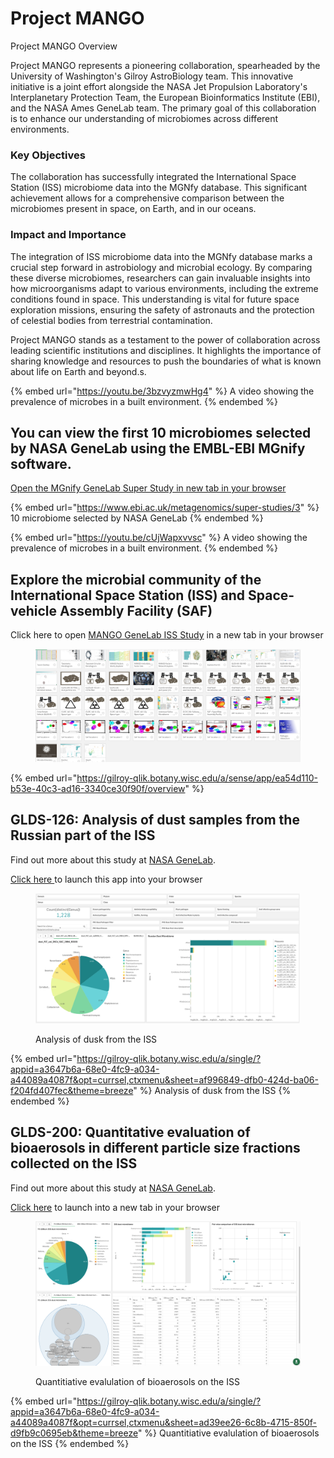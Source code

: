 # Project MANGO

Project MANGO Overview

Project MANGO represents a pioneering collaboration, spearheaded by the University of Washington's Gilroy AstroBiology team. This innovative initiative is a joint effort alongside the NASA Jet Propulsion Laboratory's Interplanetary Protection Team, the European Bioinformatics Institute (EBI), and the NASA Ames GeneLab team. The primary goal of this collaboration is to enhance our understanding of microbiomes across different environments.

### Key Objectives

The collaboration has successfully integrated the International Space Station (ISS) microbiome data into the MGNfy database. This significant achievement allows for a comprehensive comparison between the microbiomes present in space, on Earth, and in our oceans.

### Impact and Importance

The integration of ISS microbiome data into the MGNfy database marks a crucial step forward in astrobiology and microbial ecology. By comparing these diverse microbiomes, researchers can gain invaluable insights into how microorganisms adapt to various environments, including the extreme conditions found in space. This understanding is vital for future space exploration missions, ensuring the safety of astronauts and the protection of celestial bodies from terrestrial contamination.

Project MANGO stands as a testament to the power of collaboration across leading scientific institutions and disciplines. It highlights the importance of sharing knowledge and resources to push the boundaries of what is known about life on Earth and beyond.s.

{% embed url="https://youtu.be/3bzvyzmwHg4" %}
&#x20;A video showing the prevalence of microbes in a built environment.
{% endembed %}

## You can view the first 10 microbiomes selected by NASA GeneLab using the EMBL-EBI MGnify software.  <a href="#h.6720nbam36y2_l" id="h.6720nbam36y2_l"></a>

[Open the MGnify GeneLab Super Study in new tab in your browser](https://www.ebi.ac.uk/metagenomics/super-studies/3)

{% embed url="https://www.ebi.ac.uk/metagenomics/super-studies/3" %}
10 microbiome selected by NASA GeneLab&#x20;
{% endembed %}

{% embed url="https://youtu.be/cUjWapxvvsc" %}
A video showing the prevalence of microbes in a built environment.
{% endembed %}

## Explore the microbial community of the International Space Station (ISS) and Space-vehicle Assembly Facility (SAF) <a href="#h.65p5735u9snz_l" id="h.65p5735u9snz_l"></a>

Click here to open [MANGO GeneLab ISS Study](https://gilroy-qlik.botany.wisc.edu/a/sense/app/ea54d110-b53e-40c3-ad16-3340ce30f90f/overview) in a new tab in your browser

<figure><img src="../.gitbook/assets/image (1) (1) (1) (1) (1) (1) (1) (1) (1) (1) (1).png" alt=""><figcaption></figcaption></figure>

{% embed url="https://gilroy-qlik.botany.wisc.edu/a/sense/app/ea54d110-b53e-40c3-ad16-3340ce30f90f/overview" %}

## &#x20;<a href="#h.ar5crtdux1p3_l" id="h.ar5crtdux1p3_l"></a>

## GLDS-126: Analysis of dust samples from the Russian part of the ISS <a href="#h.ar5crtdux1p3_l" id="h.ar5crtdux1p3_l"></a>

Find out more about this study at [NASA GeneLab](https://genelab-data.ndc.nasa.gov/genelab/accession/GLDS-126/).

[Click here ](https://gilroy-qlik.botany.wisc.edu/a/single/?appid=a3647b6a-68e0-4fc9-a034-a44089a4087f\&opt=currsel,ctxmenu\&sheet=af996849-dfb0-424d-ba06-f204fd407fec\&theme=breeze)to launch this app into your browser

<figure><img src="../.gitbook/assets/image (1) (1) (1) (1) (1) (1) (1) (1) (1) (1) (1) (1).png" alt=""><figcaption><p>Analysis of dusk from the ISS</p></figcaption></figure>

{% embed url="https://gilroy-qlik.botany.wisc.edu/a/single/?appid=a3647b6a-68e0-4fc9-a034-a44089a4087f&opt=currsel,ctxmenu&sheet=af996849-dfb0-424d-ba06-f204fd407fec&theme=breeze" %}
Analysis of dusk from the ISS
{% endembed %}

## &#x20;<a href="#h.8zpfbd2v0dt0_l" id="h.8zpfbd2v0dt0_l"></a>

## GLDS-200: Quantitative evaluation of bioaerosols in different particle size fractions collected on the ISS <a href="#h.8zpfbd2v0dt0_l" id="h.8zpfbd2v0dt0_l"></a>

Find out more about this study at [NASA GeneLab](https://genelab-data.ndc.nasa.gov/genelab/accession/GLDS-200/).

[Click here](https://gilroy-qlik.botany.wisc.edu/a/single/?appid=a3647b6a-68e0-4fc9-a034-a44089a4087f\&opt=currsel,ctxmenu\&sheet=ad39ee26-6c8b-4715-850f-d9fb9c0695eb\&theme=breeze) to launch into a new tab in your browser

<figure><img src="../.gitbook/assets/image (2) (1) (1) (1) (1) (1) (1) (1) (1) (1).png" alt=""><figcaption><p>Quantitiative evalulation of bioaerosols on the ISS</p></figcaption></figure>

{% embed url="https://gilroy-qlik.botany.wisc.edu/a/single/?appid=a3647b6a-68e0-4fc9-a034-a44089a4087f&opt=currsel,ctxmenu&sheet=ad39ee26-6c8b-4715-850f-d9fb9c0695eb&theme=breeze" %}
Quantitiative evalulation of bioaerosols on the ISS
{% endembed %}

## &#x20;<a href="#h.6720nbam36y2_l" id="h.6720nbam36y2_l"></a>

